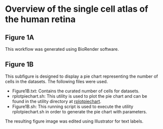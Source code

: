 # Overview of the single cell atlas of the human retina

## Figure 1A

This workflow was generated using BioRender software.

## Figure 1B

This subfigure is designed to display a pie chart representing the number of cells in the datasets. The following files were used.

- Figure1B.txt: Contains the curated number of cells for datasets.
- rplotpiechart.sh: This utility is used to plot the pie chart and can be found in the utility directory at [rplotpiechart](../../utility/rplotpiechart).
- Figure1B.sh: This running script is used to execute the utility rplotpiechart.sh in order to generate the pie chart with parameters.

The resulting figure image was edited using Illustrator for text labels.



